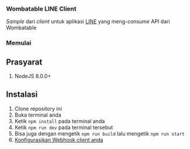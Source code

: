 ### Wombatable LINE Client

_Sample_ dari _client_ untuk aplikasi [LINE](https://line.me/en-US/download) yang meng-_consume_ API dari Wombatable

### Memulai

## Prasyarat

1. NodeJS 8.0.0+

## Instalasi

1. Clone repository ini
2. Buka terminal anda
3. Ketik `npm install` pada terminal anda
4. Ketik `npm run dev` pada terminal tersebut
5. Bisa juga dengan mengetik `npm run build` lalu mengetik `npm run start`
6. [Konfigurasikan Webhook client anda](https://developers.line.biz/en/docs/messaging-api/getting-started/)